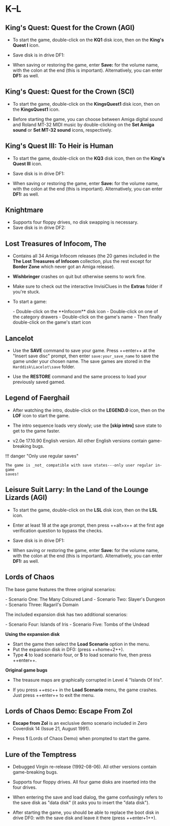 # K–L

## King's Quest: Quest for the Crown (AGI)

- To start the game, double-click on the **KQ1** disk icon, then on the
  **King's Quest I** icon.

- Save disk is in drive DF1:

- When saving or restoring the game, enter **Save:** for the volume name, with
  the colon at the end (this is important). Alternatively, you can enter
  **DF1:** as well.


## King's Quest: Quest for the Crown (SCI)

- To start the game, double-click on the **KingsQuest1** disk icon, then on
  the **KingsQuest1** icon.

- Before starting the game, you can choose between Amiga digital sound and
  Roland MT-32 MIDI music by double-clicking on the **Set Amiga sound** or
  **Set MT-32 sound** icons, respectively.


## King's Quest III: To Heir is Human

- To start the game, double-click on the **KQ3** disk icon, then on the
  **King's Quest III** icon.

- Save disk is in drive DF1:

- When saving or restoring the game, enter **Save:** for the volume name, with
  the colon at the end (this is important). Alternatively, you can enter
  **DF1:** as well.


## Knightmare

- Supports four floppy drives, no disk swapping is necessary.
- Save disk is in drive DF2:


## Lost Treasures of Infocom, The

- Contains all 34 Amiga Infocom releases (the 20 games included in the **The
  Lost Treasures of Infocom** collection, plus the rest except for **Border
  Zone** which never got an Amiga release).

- **Wishbringer** crashes on quit but otherwise seems to work fine.

- Make sure to check out the interactive InvisiClues in the **Extras** folder
  if you're stuck.

- To start a game:
    <div class="compact" markdown>
    - Double-click on the **Infocom** disk icon
    - Double-click on one of the category drawers
    - Double-click on the game's name
    - Then finally double-click on the game's start icon
    </div>


## Lancelot

- Use the **SAVE** command to save your game. Press ++enter++ at the
  "Insert save disc" prompt, then enter `save:your_save_name` to save the
  game under your chosen name. The save games are stored in the
  `Harddisk\Lacelot\save` folder.

- Use the **RESTORE** command and the same process to load your previously
  saved gamed.


## Legend of Faerghail

- After watching the intro, double-click on the **LEGEND.0** icon, then on the
  **LOF** icon to start the game.

- The intro sequence loads very slowly; use the **[skip intro]** save state to
  get to the game faster.

- v2.0e 17.10.90 English version. All other English versions contain
  game-breaking bugs.

!!! danger "Only use regular saves"

    The game is _not_ compatible with save states---only user regular in-game
    saves!


## Leisure Suit Larry: In the Land of the Lounge Lizards (AGI)

- To start the game, double-click on the **LSL** disk icon, then on the
  **LSL** icon.

- Enter at least 18 at the age prompt, then press ++alt+x++ at the first age
  verification question to bypass the checks.

- Save disk is in drive DF1:

- When saving or restoring the game, enter **Save:** for the volume name, with
  the colon at the end (this is important). Alternatively, you can enter
  **DF1:** as well.


## Lords of Chaos

The base game features the three original scenarios:

<div class="compact" markdown>
- Scenario One: The Many Coloured Land
- Scenario Two: Slayer's Dungeon
- Scenario Three: Ragaril's Domain
</div>

The included expansion disk has two additional scenarios:

<div class="compact" markdown>
- Scenario Four: Islands of Iris
- Scenario Five: Tombs of the Undead
</div>

**Using the expansion disk**

- Start the game then select the **Load Scenario** option in the menu.
- Put the expansion disk in DF0: (press ++home+2++).
- Type **4** to load scenario four, or **5** to load scenario five, then press
  ++enter++.

**Original game bugs**

- The treasure maps are graphically corrupted in Level 4 "Islands Of Iris".

- If you press ++esc++ in the **Load Scenario** menu, the game crashes.
  Just press ++enter++ to exit the menu.


## Lords of Chaos Demo: Escape From Zol

- **Escape from Zol** is an exclusive demo scenario included in
  Zero Coverdisk 14 (Issue 21, August 1991).

- Press **1** (Lords of Chaos Demo) when prompted to start the game.


## Lure of the Temptress

- Debugged Virgin re-release (1992-08-06). All other versions contain
  game-breaking bugs.

- Supports four floppy drives. All four game disks are inserted into the four
  drives.

- When entering the save and load dialog, the game confusingly refers to the
  save disk as "data disk" (it asks you to insert the "data disk").

- After starting the game, you should be able to replace the boot disk in
  drive DF0: with the save disk and leave it there (press ++enter+1++).

